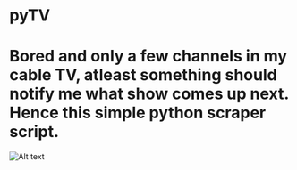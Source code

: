 pyTV
====

Bored and only a few channels in my cable TV, atleast something should notify me what show comes up next. Hence this simple python scraper script.
====

![Alt text](http://i.imgur.com/qCMXPpl.png)
